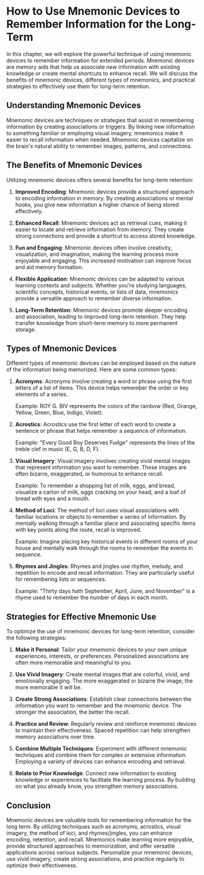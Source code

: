 How to Use Mnemonic Devices to Remember Information for the Long-Term
================================================================================

In this chapter, we will explore the powerful technique of using mnemonic devices to remember information for extended periods. Mnemonic devices are memory aids that help us associate new information with existing knowledge or create mental shortcuts to enhance recall. We will discuss the benefits of mnemonic devices, different types of mnemonics, and practical strategies to effectively use them for long-term retention.

Understanding Mnemonic Devices
------------------------------

Mnemonic devices are techniques or strategies that assist in remembering information by creating associations or triggers. By linking new information to something familiar or employing visual imagery, mnemonics make it easier to recall information when needed. Mnemonic devices capitalize on the brain's natural ability to remember images, patterns, and connections.

The Benefits of Mnemonic Devices
--------------------------------

Utilizing mnemonic devices offers several benefits for long-term retention:

1. **Improved Encoding**: Mnemonic devices provide a structured approach to encoding information in memory. By creating associations or mental hooks, you give new information a higher chance of being stored effectively.

2. **Enhanced Recall**: Mnemonic devices act as retrieval cues, making it easier to locate and retrieve information from memory. They create strong connections and provide a shortcut to access stored knowledge.

3. **Fun and Engaging**: Mnemonic devices often involve creativity, visualization, and imagination, making the learning process more enjoyable and engaging. This increased motivation can improve focus and aid memory formation.

4. **Flexible Application**: Mnemonic devices can be adapted to various learning contexts and subjects. Whether you're studying languages, scientific concepts, historical events, or lists of data, mnemonics provide a versatile approach to remember diverse information.

5. **Long-Term Retention**: Mnemonic devices promote deeper encoding and association, leading to improved long-term retention. They help transfer knowledge from short-term memory to more permanent storage.

Types of Mnemonic Devices
-------------------------

Different types of mnemonic devices can be employed based on the nature of the information being memorized. Here are some common types:

1. **Acronyms**: Acronyms involve creating a word or phrase using the first letters of a list of items. This device helps remember the order or key elements of a series.

    Example: ROY G. BIV represents the colors of the rainbow (Red, Orange, Yellow, Green, Blue, Indigo, Violet).

2. **Acrostics**: Acrostics use the first letter of each word to create a sentence or phrase that helps remember a sequence of information.

    Example: "Every Good Boy Deserves Fudge" represents the lines of the treble clef in music (E, G, B, D, F).

3. **Visual Imagery**: Visual imagery involves creating vivid mental images that represent information you want to remember. These images are often bizarre, exaggerated, or humorous to enhance recall.

    Example: To remember a shopping list of milk, eggs, and bread, visualize a carton of milk, eggs cracking on your head, and a loaf of bread with eyes and a mouth.

4. **Method of Loci**: The method of loci uses visual associations with familiar locations or objects to remember a series of information. By mentally walking through a familiar place and associating specific items with key points along the route, recall is improved.

    Example: Imagine placing key historical events in different rooms of your house and mentally walk through the rooms to remember the events in sequence.

5. **Rhymes and Jingles**: Rhymes and jingles use rhythm, melody, and repetition to encode and recall information. They are particularly useful for remembering lists or sequences.

    Example: "Thirty days hath September, April, June, and November" is a rhyme used to remember the number of days in each month.

Strategies for Effective Mnemonic Use
-------------------------------------

To optimize the use of mnemonic devices for long-term retention, consider the following strategies:

1. **Make it Personal**: Tailor your mnemonic devices to your own unique experiences, interests, or preferences. Personalized associations are often more memorable and meaningful to you.

2. **Use Vivid Imagery**: Create mental images that are colorful, vivid, and emotionally engaging. The more exaggerated or bizarre the image, the more memorable it will be.

3. **Create Strong Associations**: Establish clear connections between the information you want to remember and the mnemonic device. The stronger the association, the better the recall.

4. **Practice and Review**: Regularly review and reinforce mnemonic devices to maintain their effectiveness. Spaced repetition can help strengthen memory associations over time.

5. **Combine Multiple Techniques**: Experiment with different mnemonic techniques and combine them for complex or extensive information. Employing a variety of devices can enhance encoding and retrieval.

6. **Relate to Prior Knowledge**: Connect new information to existing knowledge or experiences to facilitate the learning process. By building on what you already know, you strengthen memory associations.

Conclusion
----------

Mnemonic devices are valuable tools for remembering information for the long term. By utilizing techniques such as acronyms, acrostics, visual imagery, the method of loci, and rhymes/jingles, you can enhance encoding, retention, and recall. Mnemonics make learning more enjoyable, provide structured approaches to memorization, and offer versatile applications across various subjects. Personalize your mnemonic devices, use vivid imagery, create strong associations, and practice regularly to optimize their effectiveness.
